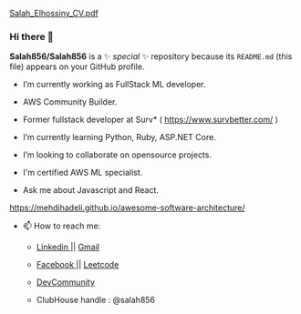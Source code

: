 [Salah_Elhossiny_CV.pdf](https://github.com/Salah856/Salah856/files/6413597/Salah_Elhossiny_CV.pdf) 
                
### Hi there 👋 
        
**Salah856/Salah856** is a ✨  _special_  ✨ repository because its `README.md` (this file) appears on your GitHub profile.
  
- I’m currently working as FullStack ML developer.     
- AWS Community Builder.
 
- Former fullstack developer at Surv* ( https://www.survbetter.com/ )
- I’m currently learning Python, Ruby, ASP.NET Core. 
- I’m looking to collaborate on opensource projects. 

- I'm certified AWS ML specialist. 
- Ask me about Javascript and React.  

https://mehdihadeli.github.io/awesome-software-architecture/ 
     
- 📫 How to reach me: 

  - <a href="https://www.linkedin.com/in/salah-elhossiny/"> Linkedin </a>  || <a href="mailto:salah.othman.elhossiny@gmail.com"> Gmail </a>  
   
  - <a href="https://www.facebook.com/salah.elhossiny.315"> Facebook </a> || <a href="https://leetcode.com/user0065w/"> Leetcode </a>
     
  - <a href="https://dev.to/salah856"> DevCommunity </a> 
   
  - ClubHouse handle : @salah856  

 




